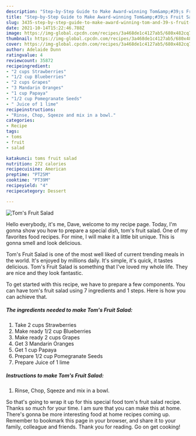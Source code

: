 ```yaml
---
description: "Step-by-Step Guide to Make Award-winning Tom&amp;#39;s Fruit Salad"
title: "Step-by-Step Guide to Make Award-winning Tom&amp;#39;s Fruit Salad"
slug: 3435-step-by-step-guide-to-make-award-winning-tom-and-39-s-fruit-salad
date: 2021-10-14T15:22:46.788Z
image: https://img-global.cpcdn.com/recipes/3a468de1c4127ab5/680x482cq70/toms-fruit-salad-recipe-main-photo.jpg
thumbnail: https://img-global.cpcdn.com/recipes/3a468de1c4127ab5/680x482cq70/toms-fruit-salad-recipe-main-photo.jpg
cover: https://img-global.cpcdn.com/recipes/3a468de1c4127ab5/680x482cq70/toms-fruit-salad-recipe-main-photo.jpg
author: Adelaide Dunn
ratingvalue: 4
reviewcount: 35872
recipeingredient:
- "2 cups Strawberries"
- "1/2 cup Blueberries"
- "2 cups Grapes"
- "3 Mandarin Oranges"
- "1 cup Papaya"
- "1/2 cup Pomegranate Seeds"
- " Juice of 1 lime"
recipeinstructions:
- "Rinse, Chop, Sqeeze and mix in a bowl."
categories:
- Recipe
tags:
- toms
- fruit
- salad

katakunci: toms fruit salad 
nutrition: 272 calories
recipecuisine: American
preptime: "PT25M"
cooktime: "PT39M"
recipeyield: "4"
recipecategory: Dessert

---
```



![Tom&#39;s Fruit Salad](https://img-global.cpcdn.com/recipes/3a468de1c4127ab5/680x482cq70/toms-fruit-salad-recipe-main-photo.jpg)

Hello everybody, it's me, Dave, welcome to my recipe page. Today, I'm gonna show you how to prepare a special dish, tom&#39;s fruit salad. One of my favorites food recipes. For mine, I will make it a little bit unique. This is gonna smell and look delicious.



Tom&#39;s Fruit Salad is one of the most well liked of current trending meals in the world. It's enjoyed by millions daily. It's simple, it's quick, it tastes delicious. Tom&#39;s Fruit Salad is something that I've loved my whole life. They are nice and they look fantastic.


To get started with this recipe, we have to prepare a few components. You can have tom&#39;s fruit salad using 7 ingredients and 1 steps. Here is how you can achieve that.

<!--inarticleads1-->

##### The ingredients needed to make Tom&#39;s Fruit Salad:

1. Take 2 cups Strawberries
1. Make ready 1/2 cup Blueberries
1. Make ready 2 cups Grapes
1. Get 3 Mandarin Oranges
1. Get 1 cup Papaya
1. Prepare 1/2 cup Pomegranate Seeds
1. Prepare  Juice of 1 lime




<!--inarticleads2-->

##### Instructions to make Tom&#39;s Fruit Salad:

1. Rinse, Chop, Sqeeze and mix in a bowl.




So that's going to wrap it up for this special food tom&#39;s fruit salad recipe. Thanks so much for your time. I am sure that you can make this at home. There's gonna be more interesting food at home recipes coming up. Remember to bookmark this page in your browser, and share it to your family, colleague and friends. Thank you for reading. Go on get cooking!

